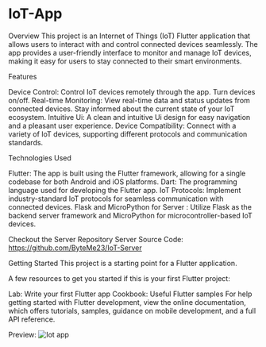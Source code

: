 # IoT-App
Overview
This project is an Internet of Things (IoT) Flutter application that allows users to interact with and control connected devices seamlessly. The app provides a user-friendly interface to monitor and manage IoT devices, making it easy for users to stay connected to their smart environments.

Features

Device Control: Control IoT devices remotely through the app. Turn devices on/off.
Real-time Monitoring: View real-time data and status updates from connected devices. Stay informed about the current state of your IoT ecosystem.
Intuitive Ui: A clean and intuitive Ui design for easy navigation and a pleasant user experience.
Device Compatibility: Connect with a variety of IoT devices, supporting different protocols and communication standards.

Technologies Used

Flutter: The app is built using the Flutter framework, allowing for a single codebase for both Android and iOS platforms.
Dart: The programming language used for developing the Flutter app.
IoT Protocols: Implement industry-standard IoT protocols for seamless communication with connected devices.
Flask and MicroPython for Server : Utilize Flask as the backend server framework and MicroPython for microcontroller-based IoT devices.

Checkout the Server Repository
Server Source Code: https://github.com/ByteMe23/IoT-Server

Getting Started
This project is a starting point for a Flutter application.

A few resources to get you started if this is your first Flutter project:

Lab: Write your first Flutter app
Cookbook: Useful Flutter samples
For help getting started with Flutter development, view the online documentation, which offers tutorials, samples, guidance on mobile development, and a full API reference.

Preview: ![Iot app](https://github.com/user-attachments/assets/dc92fd8e-a6bd-45fa-b76e-6f41b26a376c)

